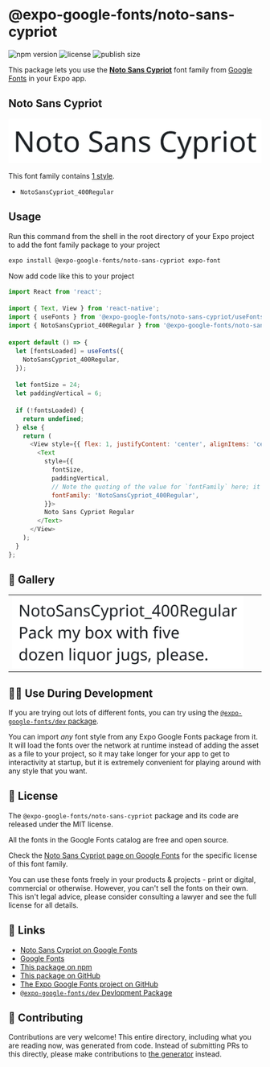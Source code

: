 # @expo-google-fonts/noto-sans-cypriot

![npm version](https://flat.badgen.net/npm/v/@expo-google-fonts/noto-sans-cypriot)
![license](https://flat.badgen.net/github/license/expo/google-fonts)
![publish size](https://flat.badgen.net/packagephobia/install/@expo-google-fonts/noto-sans-cypriot)

This package lets you use the [**Noto Sans Cypriot**](https://fonts.google.com/specimen/Noto+Sans+Cypriot) font family from [Google Fonts](https://fonts.google.com/) in your Expo app.

## Noto Sans Cypriot

![Noto Sans Cypriot](./font-family.png)

This font family contains [1 style](#-gallery).

- `NotoSansCypriot_400Regular`

## Usage

Run this command from the shell in the root directory of your Expo project to add the font family package to your project
```sh
expo install @expo-google-fonts/noto-sans-cypriot expo-font
```

Now add code like this to your project
```js
import React from 'react';

import { Text, View } from 'react-native';
import { useFonts } from '@expo-google-fonts/noto-sans-cypriot/useFonts';
import { NotoSansCypriot_400Regular } from '@expo-google-fonts/noto-sans-cypriot/400Regular';

export default () => {
  let [fontsLoaded] = useFonts({
    NotoSansCypriot_400Regular,
  });

  let fontSize = 24;
  let paddingVertical = 6;

  if (!fontsLoaded) {
    return undefined;
  } else {
    return (
      <View style={{ flex: 1, justifyContent: 'center', alignItems: 'center' }}>
        <Text
          style={{
            fontSize,
            paddingVertical,
            // Note the quoting of the value for `fontFamily` here; it expects a string!
            fontFamily: 'NotoSansCypriot_400Regular',
          }}>
          Noto Sans Cypriot Regular
        </Text>
      </View>
    );
  }
};

```

## 🔡 Gallery


||||
|-|-|-|
|![NotoSansCypriot_400Regular](.//400Regular/NotoSansCypriot_400Regular.ttf.png)||||


## 👩‍💻 Use During Development

If you are trying out lots of different fonts, you can try using the [`@expo-google-fonts/dev` package](https://github.com/expo/google-fonts/tree/master/font-packages/dev#readme).

You can import *any* font style from any Expo Google Fonts package from it. It will load the fonts
over the network at runtime instead of adding the asset as a file to your project, so it may take longer
for your app to get to interactivity at startup, but it is extremely convenient
for playing around with any style that you want.

## 📖 License

The `@expo-google-fonts/noto-sans-cypriot` package and its code are released under the MIT license.

All the fonts in the Google Fonts catalog are free and open source.

Check the [Noto Sans Cypriot page on Google Fonts](https://fonts.google.com/specimen/Noto+Sans+Cypriot) for the specific license of this font family.

You can use these fonts freely in your products & projects - print or digital, commercial or otherwise. However, you can't sell the fonts on their own. This isn't legal advice, please consider consulting a lawyer and see the full license for all details.

## 🔗 Links

- [Noto Sans Cypriot on Google Fonts](https://fonts.google.com/specimen/Noto+Sans+Cypriot)
- [Google Fonts](https://fonts.google.com/)
- [This package on npm](https://www.npmjs.com/package/@expo-google-fonts/noto-sans-cypriot)
- [This package on GitHub](https://github.com/expo/google-fonts/tree/master/font-packages/noto-sans-cypriot)
- [The Expo Google Fonts project on GitHub](https://github.com/expo/google-fonts)
- [`@expo-google-fonts/dev` Devlopment Package](https://github.com/expo/google-fonts/tree/master/font-packages/dev)

## 🤝 Contributing

Contributions are very welcome! This entire directory, including what you are reading now, was generated from code. Instead of submitting PRs to this directly, please make contributions to [the generator](https://github.com/expo/google-fonts/tree/master/packages/generator) instead.

